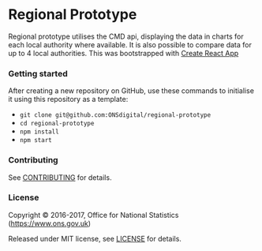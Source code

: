 Regional Prototype
================

Regional prototype utilises the CMD api, displaying the data in charts for each local authority where available. It is also possible to compare data for up to 4 local authorities. This was bootstrapped with [Create React App](https://reactjs.org/)

### Getting started

After creating a new repository on GitHub, use these commands to initialise
it using this repository as a template:

* `git clone git@github.com:ONSdigital/regional-prototype`
* `cd regional-prototype`
* `npm install`
* `npm start`

### Contributing

See [CONTRIBUTING](CONTRIBUTING.md) for details.

### License

Copyright © 2016-2017, Office for National Statistics (https://www.ons.gov.uk)

Released under MIT license, see [LICENSE](LICENSE.md) for details.
